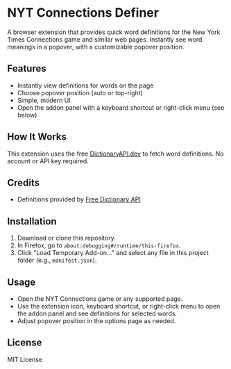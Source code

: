 # NYT Connections Definer

A browser extension that provides quick word definitions for the New York Times Connections game and similar web pages. Instantly see word meanings in a popover, with a customizable popover position.

## Features
- Instantly view definitions for words on the page
- Choose popover position (auto or top-right)
- Simple, modern UI
- Open the addon panel with a keyboard shortcut or right-click menu (see below)

## How It Works
This extension uses the free [DictionaryAPI.dev](https://dictionaryapi.dev/) to fetch word definitions. No account or API key required.

## Credits
- Definitions provided by [Free Dictionary API](https://dictionaryapi.dev/)

## Installation
1. Download or clone this repository.
2. In Firefox, go to `about:debugging#/runtime/this-firefox`.
3. Click "Load Temporary Add-on..." and select any file in this project folder (e.g., `manifest.json`).

## Usage
- Open the NYT Connections game or any supported page.
- Use the extension icon, keyboard shortcut, or right-click menu to open the addon panel and see definitions for selected words.
- Adjust popover position in the options page as needed.

## License
MIT License